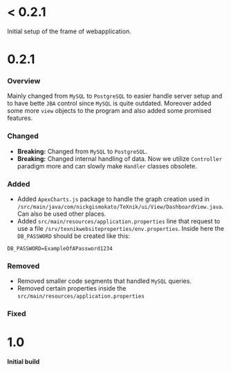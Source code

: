 # < 0.2.1
Initial setup of the frame of webapplication.

# 0.2.1
### Overview
Mainly changed from `MySQL` to `PostgreSQL` to easier handle server setup and to have bette `JBA` control since `MySQL` is quite outdated. Moreover added some more `view` objects to the program and also added some promised features.

### Changed

- **Breaking:** Changed from `MySQL` to `PostgreSQL`. 
- **Breaking:** Changed internal handling of data. Now we utilize `Controller` paradigm more and can slowly make `Handler` classes obsolete.

### Added

- Added `ApexCharts.js` package to handle the graph creation used in `/src/main/java/com/nickgismokato/TeXnik/ui/View/DashboardView.java`. Can also be used other places.
- Added `src/main/resources/application.properties` line that request to use a file `/srv/texnikwebsiteproperties/env.properties`. Inside here the `DB_PASSWORD` should be created like this:
```properties
DB_PASSWORD=ExampleOfAPassword1234
```

### Removed
- Removed smaller code segments that handled `MySQL` queries. 
- Removed certain properties inside the `src/main/resources/application.properties`

### Fixed



# 1.0
**Initial build**

<!--

# x.y.z
### Overview

### Changed

### Added

### Removed

### Fixed

-->